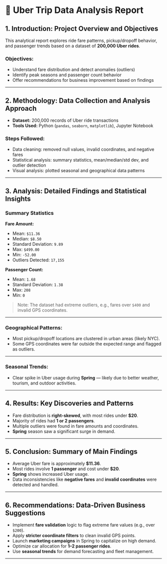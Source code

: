 # 🚗 Uber Trip Data Analysis Report

## 1. Introduction: Project Overview and Objectives

This analytical report explores ride fare patterns, pickup/dropoff behavior, and passenger trends based on a dataset of **200,000 Uber rides**.

### Objectives:

- Understand fare distribution and detect anomalies (outliers)
- Identify peak seasons and passenger count behavior
- Offer recommendations for business improvement based on findings

---

## 2. Methodology: Data Collection and Analysis Approach

- **Dataset:** 200,000 records of Uber ride transactions
- **Tools Used:** Python (`pandas`, `seaborn`, `matplotlib`), Jupyter Notebook

### Steps Followed:

- Data cleaning: removed null values, invalid coordinates, and negative fares
- Statistical analysis: summary statistics, mean/median/std dev, and outlier detection
- Visual analysis: plotted seasonal and geographical data patterns

---

## 3. Analysis: Detailed Findings and Statistical Insights

### Summary Statistics

**Fare Amount:**

- Mean: `$11.36`
- Median: `$8.50`
- Standard Deviation: `9.89`
- Max: `$499.00`
- Min: `-52.00`
- Outliers Detected: `17,155`

**Passenger Count:**

- Mean: `1.68`
- Standard Deviation: `1.38`
- Max: `208`
- Min: `0`

>  Note: The dataset had extreme outliers, e.g., fares over `$400` and invalid GPS coordinates.

---

### Geographical Patterns:

- Most pickup/dropoff locations are clustered in urban areas (likely NYC).
- Some GPS coordinates were far outside the expected range and flagged as outliers.

---

### Seasonal Trends:

- Clear spike in Uber usage during **Spring** — likely due to better weather, tourism, and outdoor activities.

---

## 4. Results: Key Discoveries and Patterns

- Fare distribution is **right-skewed**, with most rides under **$20**.
- Majority of rides had **1 or 2 passengers**.
- Multiple outliers were found in fare amounts and coordinates.
- **Spring** season saw a significant surge in demand.

---

## 5. Conclusion: Summary of Main Findings

- Average Uber fare is approximately **$11.36**.
- Most rides involve **1 passenger** and cost under **$20**.
- **Spring** shows increased Uber usage.
- Data inconsistencies like **negative fares** and **invalid coordinates** were detected and handled.

---

## 6. Recommendations: Data-Driven Business Suggestions

- Implement **fare validation** logic to flag extreme fare values (e.g., over `$200`).
- Apply **stricter coordinate filters** to clean invalid GPS points.
- Launch **marketing campaigns** in Spring to capitalize on high demand.
- Optimize car allocation for **1–2 passenger rides**.
- Use **seasonal trends** for demand forecasting and fleet management.

---
